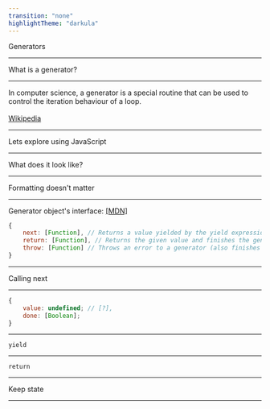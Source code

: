 ```yaml
---
transition: "none"
highlightTheme: "darkula"
---
```


Generators

<!-- I occasionally run into generators and forget how they work and what they do -->

---

What is a generator?

<!-- What are they -->
<!-- Wikipedia says that -->

---

<!-- .slide: style="text-align: left;" -->

In computer science, a generator is a special routine that can be used to control the iteration behaviour of a loop.
<br />
<br />
[Wikipedia](http://tiny.cc/zv4azy)

<!-- A bit dense. I know what an iterator is but what does this mean? -->
<!-- So -->

---

Lets explore using JavaScript

---

What does it look like?

<!-- two empty functions -->
<!-- 1-complete.js -->

---

<!-- FYI -->

Formatting doesn't matter

<!-- Let's look at the default return values -->
<!-- 2-complete.js -->

---

<!-- .slide: style="text-align: left;" -->

Generator object's interface: [[MDN]]()

```js
{
    next: [Function], // Returns a value yielded by the yield expression.
    return: [Function], // Returns the given value and finishes the generator.
    throw: [Function] // Throws an error to a generator (also finishes the generator, unless caught from within that generator).
}
```

<!-- 3-complete.js -->

---

Calling next

---

<!-- .slide: style="text-align: left;" -->

```js
{
    value: undefined; // [?],
    done: [Boolean];
}
```

<!-- 4-complete.js -->

---

`yield` <!-- keyword -->

<!-- 5-complete.js -->

---

`return` <!-- keyword -->

<!-- marks as done-->
<!-- 6-complete.js -->

---

Keep state

<!-- 7-complete.js -->

<!-- this means you can do things like infinite generator-->

<!-- 8-complete.js -->

---
